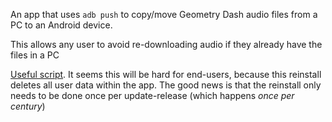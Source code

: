 An app that uses `adb push` to copy/move Geometry Dash audio files from a PC to an Android device.

This allows any user to avoid re-downloading audio if they already have the files in a PC

[Useful script](https://gist.github.com/nstarke/615ca3603fdded8aee47fab6f4917826). It seems this will be hard for end-users, because this reinstall deletes all user data within the app. The good news is that the reinstall only needs to be done once per update-release (which happens *once per century*)
